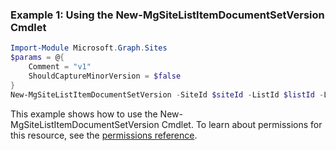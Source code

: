 ### Example 1: Using the New-MgSiteListItemDocumentSetVersion Cmdlet
```powershell
Import-Module Microsoft.Graph.Sites
$params = @{
	Comment = "v1"
	ShouldCaptureMinorVersion = $false
}
New-MgSiteListItemDocumentSetVersion -SiteId $siteId -ListId $listId -ListItemId $listItemId -BodyParameter $params
```
This example shows how to use the New-MgSiteListItemDocumentSetVersion Cmdlet.
To learn about permissions for this resource, see the [permissions reference](/graph/permissions-reference).
